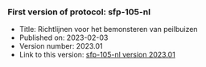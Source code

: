### First version of protocol: sfp-105-nl

- Title: Richtlijnen voor het bemonsteren van peilbuizen
- Published on: 2023-02-03
- Version number: 2023.01
- Link to this version: [sfp-105-nl version 2023.01](2023.01/index.html)

<!--One entry for each release describing the generic changes since the previous release.
e.g. (sort most recent first)

- 2020.03
    - sfp-403_shorttitle_nl (first version)
    - sfp-403_shorttitle_en (first version)
- 2020.02
    - sfp-402_shorttitle_nl (update)
- 2020.01
    - sfp-402_shorttitle_nl (first version)
-->
